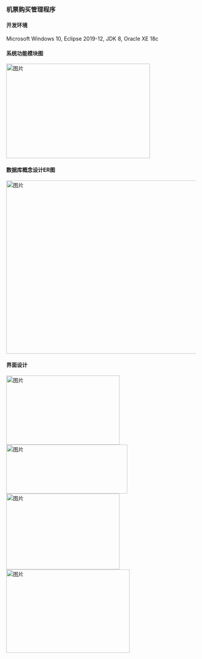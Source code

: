 ### 机票购买管理程序
#### 开发环境
Microsoft Windows 10, Eclipse 2019-12, JDK 8, Oracle XE 18c  
#### 系统功能模块图
<img width="382" height="252" alt="图片" src="https://github.com/user-attachments/assets/760ce1c4-cf8c-4b60-af3b-177b007fa19b" />

#### 数据库概念设计ER图
<img width="606" height="461" alt="图片" src="https://github.com/user-attachments/assets/bb1ddcc0-3c08-4b12-b9c4-69c7a6d60aee" />

#### 界面设计
<img width="301" height="184" alt="图片" src="https://github.com/user-attachments/assets/8ad36757-426f-4135-bb31-4da82bf0fac1" />
<img width="322" height="130" alt="图片" src="https://github.com/user-attachments/assets/7d56903e-acfd-4517-a407-7d3da8198f40" />
<img width="301" height="202" alt="图片" src="https://github.com/user-attachments/assets/c3e00836-bed6-49ce-b38f-c1712428ec94" />
<img width="328" height="222" alt="图片" src="https://github.com/user-attachments/assets/3e41c832-d238-4df1-ba1c-f8d2adfd9116" />
